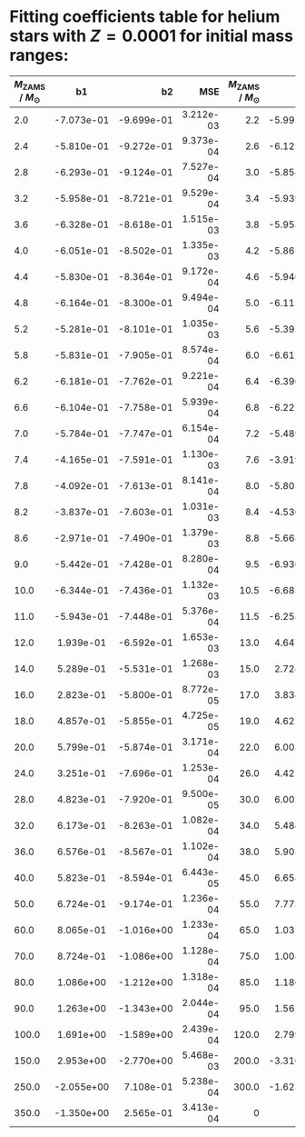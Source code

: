 # Fitting coefficients table for helium stars with  $Z=0.0001$  for initial mass ranges: 

| $M_{\text{ZAMS}}$ / $M_{\odot}$  |  b1  | b2   | MSE  |   $M_{\text{ZAMS}}$ / $M_{\odot}$   |  b1 |  b2 |  MSE | 
| ------------------|:-------------:| ----:|----:|------:|------:|-------:|-------:|
| 2.0 |  -7.073e-01 |  -9.699e-01 |  3.212e-03 |  2.2 |  -5.992e-01 |  -9.578e-01 |  7.989e-04 | 
| 2.4 |  -5.810e-01 |  -9.272e-01 |  9.373e-04 |  2.6 |  -6.122e-01 |  -9.280e-01 |  1.985e-03 | 
| 2.8 |  -6.293e-01 |  -9.124e-01 |  7.527e-04 |  3.0 |  -5.854e-01 |  -8.912e-01 |  1.179e-03 | 
| 3.2 |  -5.958e-01 |  -8.721e-01 |  9.529e-04 |  3.4 |  -5.939e-01 |  -8.621e-01 |  9.933e-04 | 
| 3.6 |  -6.328e-01 |  -8.618e-01 |  1.515e-03 |  3.8 |  -5.958e-01 |  -8.496e-01 |  1.404e-03 | 
| 4.0 |  -6.051e-01 |  -8.502e-01 |  1.335e-03 |  4.2 |  -5.865e-01 |  -8.398e-01 |  1.113e-03 | 
| 4.4 |  -5.830e-01 |  -8.364e-01 |  9.172e-04 |  4.6 |  -5.946e-01 |  -8.358e-01 |  1.215e-03 | 
| 4.8 |  -6.164e-01 |  -8.300e-01 |  9.494e-04 |  5.0 |  -6.115e-01 |  -8.092e-01 |  6.524e-04 | 
| 5.2 |  -5.281e-01 |  -8.101e-01 |  1.035e-03 |  5.6 |  -5.392e-01 |  -7.970e-01 |  9.566e-04 | 
| 5.8 |  -5.831e-01 |  -7.905e-01 |  8.574e-04 |  6.0 |  -6.612e-01 |  -7.775e-01 |  8.258e-04 | 
| 6.2 |  -6.181e-01 |  -7.762e-01 |  9.221e-04 |  6.4 |  -6.390e-01 |  -7.770e-01 |  1.040e-03 | 
| 6.6 |  -6.104e-01 |  -7.758e-01 |  5.939e-04 |  6.8 |  -6.222e-01 |  -7.840e-01 |  6.696e-04 | 
| 7.0 |  -5.784e-01 |  -7.747e-01 |  6.154e-04 |  7.2 |  -5.489e-01 |  -7.712e-01 |  7.828e-04 | 
| 7.4 |  -4.165e-01 |  -7.591e-01 |  1.130e-03 |  7.6 |  -3.919e-01 |  -7.642e-01 |  1.422e-03 | 
| 7.8 |  -4.092e-01 |  -7.613e-01 |  8.141e-04 |  8.0 |  -5.803e-01 |  -7.654e-01 |  6.741e-05 | 
| 8.2 |  -3.837e-01 |  -7.603e-01 |  1.031e-03 |  8.4 |  -4.530e-01 |  -7.596e-01 |  8.733e-04 | 
| 8.6 |  -2.971e-01 |  -7.490e-01 |  1.379e-03 |  8.8 |  -5.668e-01 |  -7.523e-01 |  6.727e-04 | 
| 9.0 |  -5.442e-01 |  -7.428e-01 |  8.280e-04 |  9.5 |  -6.936e-01 |  -7.576e-01 |  1.173e-03 | 
| 10.0 |  -6.344e-01 |  -7.436e-01 |  1.132e-03 |  10.5 |  -6.685e-01 |  -7.309e-01 |  2.010e-04 | 
| 11.0 |  -5.943e-01 |  -7.448e-01 |  5.376e-04 |  11.5 |  -6.258e-01 |  -7.401e-01 |  1.690e-04 | 
| 12.0 |  1.939e-01 |  -6.592e-01 |  1.653e-03 |  13.0 |  4.647e-01 |  -6.113e-01 |  1.188e-03 | 
| 14.0 |  5.289e-01 |  -5.531e-01 |  1.268e-03 |  15.0 |  2.724e-01 |  -5.632e-01 |  2.406e-04 | 
| 16.0 |  2.823e-01 |  -5.800e-01 |  8.772e-05 |  17.0 |  3.834e-01 |  -5.830e-01 |  9.388e-05 | 
| 18.0 |  4.857e-01 |  -5.855e-01 |  4.725e-05 |  19.0 |  4.622e-01 |  -5.912e-01 |  5.782e-05 | 
| 20.0 |  5.799e-01 |  -5.874e-01 |  3.171e-04 |  22.0 |  6.003e-01 |  -7.603e-01 |  8.651e-05 | 
| 24.0 |  3.251e-01 |  -7.696e-01 |  1.253e-04 |  26.0 |  4.425e-01 |  -7.757e-01 |  9.352e-05 | 
| 28.0 |  4.823e-01 |  -7.920e-01 |  9.500e-05 |  30.0 |  6.002e-01 |  -8.054e-01 |  1.126e-04 | 
| 32.0 |  6.173e-01 |  -8.263e-01 |  1.082e-04 |  34.0 |  5.484e-01 |  -8.395e-01 |  1.295e-04 | 
| 36.0 |  6.576e-01 |  -8.567e-01 |  1.102e-04 |  38.0 |  5.903e-01 |  -8.595e-01 |  1.957e-04 | 
| 40.0 |  5.823e-01 |  -8.594e-01 |  6.443e-05 |  45.0 |  6.658e-01 |  -8.960e-01 |  1.020e-04 | 
| 50.0 |  6.724e-01 |  -9.174e-01 |  1.236e-04 |  55.0 |  7.773e-01 |  -9.559e-01 |  7.779e-05 | 
| 60.0 |  8.065e-01 |  -1.016e+00 |  1.233e-04 |  65.0 |  1.031e+00 |  -1.096e+00 |  1.343e-04 | 
| 70.0 |  8.724e-01 |  -1.086e+00 |  1.128e-04 |  75.0 |  1.008e+00 |  -1.160e+00 |  1.612e-04 | 
| 80.0 |  1.086e+00 |  -1.212e+00 |  1.318e-04 |  85.0 |  1.186e+00 |  -1.282e+00 |  1.991e-04 | 
| 90.0 |  1.263e+00 |  -1.343e+00 |  2.044e-04 |  95.0 |  1.561e+00 |  -1.491e+00 |  2.442e-04 | 
| 100.0 |  1.691e+00 |  -1.589e+00 |  2.439e-04 |  120.0 |  2.799e+00 |  -2.307e+00 |  8.405e-04 | 
| 150.0 |  2.953e+00 |  -2.770e+00 |  5.468e-03 |  200.0 |  -3.310e+00 |  1.381e+00 |  2.358e-03 | 
| 250.0 |  -2.055e+00 |  7.108e-01 |  5.238e-04 |  300.0 |  -1.623e+00 |  4.492e-01 |  3.894e-04 | 
| 350.0 |  -1.350e+00 |  2.565e-01 |  3.413e-04 |  0 |  0 |  0 |  0 | 
